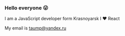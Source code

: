### Hello everyone 😜

I am a JavaScript developer form Krasnoyarsk
I ❤️ React

My email is [taump@yandex.ru](mailto:taump@yandex.ru)

